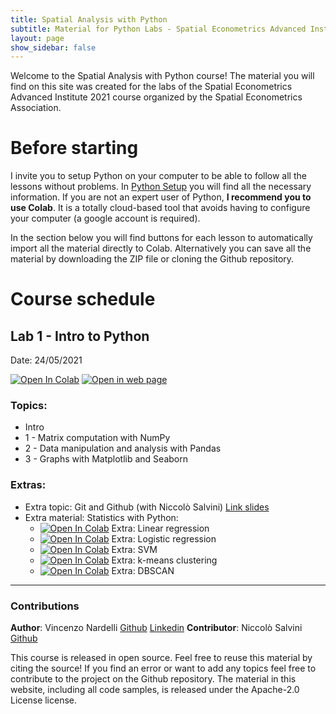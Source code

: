 ```yaml
---
title: Spatial Analysis with Python
subtitle: Material for Python Labs - Spatial Econometrics Advanced Institute 2021
layout: page
show_sidebar: false
---
```



Welcome to the Spatial Analysis with Python course!
The material you will find on this site was created for the labs of the Spatial Econometrics Advanced Institute 2021 course organized by the Spatial Econometrics Association.


# Before starting
I invite you to setup Python on your computer to be able to follow all the lessons without problems. 
In [Python Setup](/seai2021/python_setup) you will find all the necessary information. 
If you are not an expert user of Python, **I recommend you to use Colab**.
It is a totally cloud-based tool that avoids having to configure your computer (a google account is required).

In the section below you will find buttons for each lesson to automatically import all the material directly to Colab. Alternatively you can save all the material by downloading the ZIP file or cloning the Github repository.

# Course schedule
## Lab 1 - Intro to Python 
Date: 24/05/2021

[![Open In Colab](https://colab.research.google.com/assets/colab-badge.svg)](https://colab.research.google.com/github/vincnardelli/seai2021/blob/main/lab1/seai_lab1.ipynb) [![Open in web page](https://img.shields.io/badge/ipynb-Open%20in%20webpage-blue)](/seai2021/seai_lab1/seai_lab1)

### Topics:
- Intro
- 1 - Matrix computation with NumPy
- 2 - Data manipulation and analysis with Pandas
- 3 - Graphs with Matplotlib and Seaborn

### Extras:
- Extra topic: Git and Github (with Niccolò Salvini) [Link slides](https://github.com/vincnardelli/seai2021/raw/main/lab1/git%2Bgithub%20for%20beginners.pdf)
- Extra material: Statistics with Python:
  - [![Open In Colab](https://colab.research.google.com/assets/colab-badge.svg)](https://colab.research.google.com/github/vincnardelli/seai2021/blob/main/lab1/extra/seai_lab1_extra1_linear_regression.ipynb) Extra: Linear regression
  - [![Open In Colab](https://colab.research.google.com/assets/colab-badge.svg)](https://colab.research.google.com/github/vincnardelli/seai2021/blob/main/lab1/extra/seai_lab1_extra2_logistic_regression.ipynb) Extra: Logistic regression 
  - [![Open In Colab](https://colab.research.google.com/assets/colab-badge.svg)](https://colab.research.google.com/github/vincnardelli/seai2021/blob/main/lab1/extra/seai_lab1_extra3_SVM.ipynb) Extra: SVM 
  - [![Open In Colab](https://colab.research.google.com/assets/colab-badge.svg)](https://colab.research.google.com/github/vincnardelli/seai2021/blob/main/lab1/extra/seai_lab1_extra4_k_means_clustering.ipynb) Extra: k-means clustering 
  - [![Open In Colab](https://colab.research.google.com/assets/colab-badge.svg)](https://colab.research.google.com/github/vincnardelli/seai2021/blob/main/lab1/extra/seai_lab1_extra5_DBSCAN.ipynb) Extra: DBSCAN 


----
### Contributions

**Author**: Vincenzo Nardelli [Github](https://github.com/vincnardelli) [Linkedin](https://linkedin.com/in/vincnardelli)
**Contributor**: Niccolò Salvini [Github](https://github.com/NiccoloSalvini)

This course is released in open source. Feel free to reuse this material by citing the source!
If you find an error or want to add any topics feel free to contribute to the project on the Github repository.
The material in this website, including all code samples, is released under the Apache-2.0 License license.

